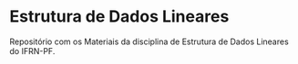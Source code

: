 # Estrutura de Dados Lineares
Repositório com os Materiais da disciplina de Estrutura de Dados Lineares do IFRN-PF.
